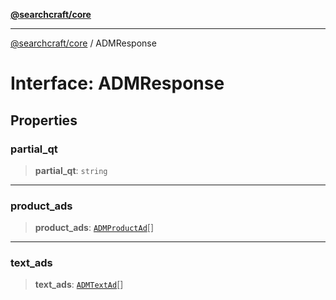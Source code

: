 [**@searchcraft/core**](/reference/sdk/core/README.md)

***

[@searchcraft/core](/reference/sdk/core/globals.md) / ADMResponse

# Interface: ADMResponse

## Properties

### partial\_qt

> **partial\_qt**: `string`

***

### product\_ads

> **product\_ads**: [`ADMProductAd`](/reference/sdk/core/interfaces/ADMProductAd.md)[]

***

### text\_ads

> **text\_ads**: [`ADMTextAd`](/reference/sdk/core/interfaces/ADMTextAd.md)[]
